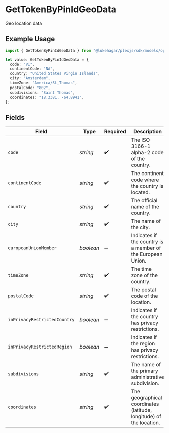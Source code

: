 # GetTokenByPinIdGeoData

Geo location data

## Example Usage

```typescript
import { GetTokenByPinIdGeoData } from "@lukehagar/plexjs/sdk/models/operations";

let value: GetTokenByPinIdGeoData = {
  code: "VI",
  continentCode: "NA",
  country: "United States Virgin Islands",
  city: "Amsterdam",
  timeZone: "America/St_Thomas",
  postalCode: "802",
  subdivisions: "Saint Thomas",
  coordinates: "18.3381, -64.8941",
};
```

## Fields

| Field                                                               | Type                                                                | Required                                                            | Description                                                         | Example                                                             |
| ------------------------------------------------------------------- | ------------------------------------------------------------------- | ------------------------------------------------------------------- | ------------------------------------------------------------------- | ------------------------------------------------------------------- |
| `code`                                                              | *string*                                                            | :heavy_check_mark:                                                  | The ISO 3166-1 alpha-2 code of the country.                         | VI                                                                  |
| `continentCode`                                                     | *string*                                                            | :heavy_check_mark:                                                  | The continent code where the country is located.                    | NA                                                                  |
| `country`                                                           | *string*                                                            | :heavy_check_mark:                                                  | The official name of the country.                                   | United States Virgin Islands                                        |
| `city`                                                              | *string*                                                            | :heavy_check_mark:                                                  | The name of the city.                                               | Amsterdam                                                           |
| `europeanUnionMember`                                               | *boolean*                                                           | :heavy_minus_sign:                                                  | Indicates if the country is a member of the European Union.         | true                                                                |
| `timeZone`                                                          | *string*                                                            | :heavy_check_mark:                                                  | The time zone of the country.                                       | America/St_Thomas                                                   |
| `postalCode`                                                        | *string*                                                            | :heavy_check_mark:                                                  | The postal code of the location.                                    | 802                                                                 |
| `inPrivacyRestrictedCountry`                                        | *boolean*                                                           | :heavy_minus_sign:                                                  | Indicates if the country has privacy restrictions.                  | true                                                                |
| `inPrivacyRestrictedRegion`                                         | *boolean*                                                           | :heavy_minus_sign:                                                  | Indicates if the region has privacy restrictions.                   | true                                                                |
| `subdivisions`                                                      | *string*                                                            | :heavy_check_mark:                                                  | The name of the primary administrative subdivision.                 | Saint Thomas                                                        |
| `coordinates`                                                       | *string*                                                            | :heavy_check_mark:                                                  | The geographical coordinates (latitude, longitude) of the location. | 18.3381, -64.8941                                                   |